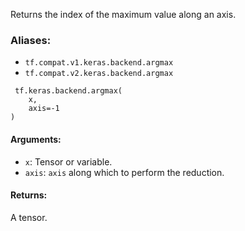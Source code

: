 
Returns the index of the maximum value along an axis.
### Aliases:
- `tf.compat.v1.keras.backend.argmax`
- `tf.compat.v2.keras.backend.argmax`

```
 tf.keras.backend.argmax(
    x,
    axis=-1
)
```
#### Arguments:
- `x`: Tensor or variable.
- `axis`: `axis` along which to perform the reduction.
#### Returns:

A tensor.
